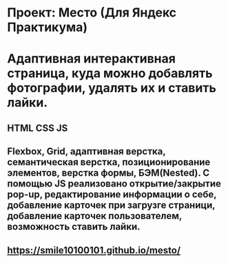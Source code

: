 # Проект: Место (Для Яндекс Практикума)

# Адаптивная интерактивная страница, куда можно добавлять фотографии, удалять их и ставить лайки.

## HTML CSS JS

## Flexbox, Grid, адаптивная верстка, семантическая верстка, позиционирование элементов, верстка формы, БЭМ(Nested). С помощью JS реализовано открытие/закрытие pop-up, редактирование информации о себе, добавление карточек при загрузге страници, добавление карточек пользователем, возможность ставить лайки.

##  https://smile10100101.github.io/mesto/